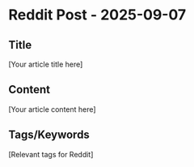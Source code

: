 # Reddit Post - 2025-09-07

## Title
[Your article title here]

## Content
[Your article content here]

## Tags/Keywords
[Relevant tags for Reddit]
